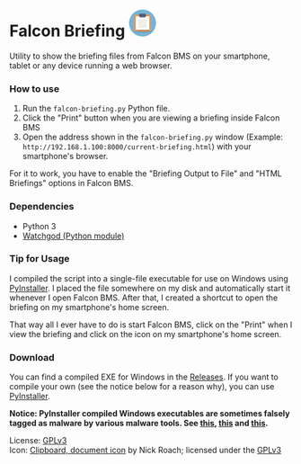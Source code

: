 # Falcon Briefing ![](https://raw.githubusercontent.com/dglava/falcon-briefing/master/falcon-briefing.png)
Utility to show the briefing files from Falcon BMS on your smartphone,
tablet or any device running a web browser.

### How to use
1. Run the `falcon-briefing.py` Python file.
2. Click the "Print" button when you are viewing a briefing inside Falcon BMS
3. Open the address shown in the `falcon-briefing.py` window (Example: `http://192.168.1.100:8000/current-briefing.html`)
with your smartphone's browser.

For it to work, you have to enable the "Briefing Output to File" and
"HTML Briefings" options in Falcon BMS.

### Dependencies
* Python 3
* [Watchgod (Python module)](https://github.com/samuelcolvin/watchgod)

### Tip for Usage

I compiled the script into a single-file executable for use on Windows
using [PyInstaller](https://www.pyinstaller.org/). I placed the file somewhere
on my disk and automatically start it whenever I open Falcon BMS. After that, I
created a shortcut to open the briefing on my smartphone's home screen.

That way all I ever have to do is start Falcon BMS, click on the "Print"
when I view the briefing and click on the icon on my smartphone's home screen.

### Download
You can find a compiled EXE for Windows in the [Releases](https://github.com/dglava/falcon-briefing/releases).
If you want to compile your own (see the notice below for a reason why),
you can use [PyInstaller](https://www.pyinstaller.org/).

**Notice: PyInstaller compiled Windows executables are sometimes falsely
tagged as malware by various malware tools. See [this](https://github.com/pyinstaller/pyinstaller/issues?q=is%3Aissue+virus+is%3Aclosed),
[this](https://stackoverflow.com/questions/43777106/program-made-with-pyinstaller-now-seen-as-a-trojan-horse-by-avg)
and [this](https://www.reddit.com/r/Python/comments/9ri81s/my_pyinstallercompiled_exe_progs_are_victims_of/).**

License: [GPLv3](http://www.gnu.org/licenses/gpl-3.0.html)  
Icon: [Clipboard, document icon](https://www.iconfinder.com/icons/1055091/clipboard_document_icon) by Nick Roach;
licensed under the [GPLv3](http://www.gnu.org/licenses/gpl-3.0.html)

